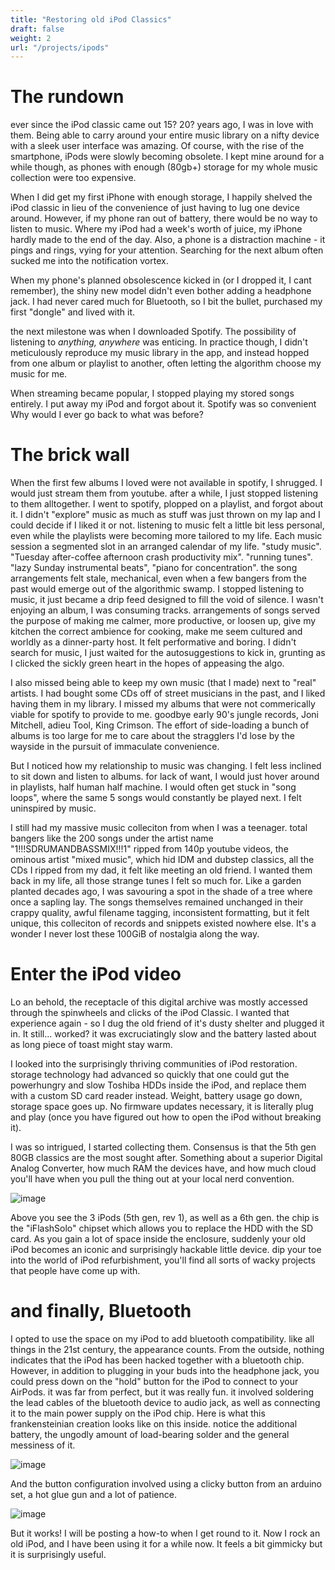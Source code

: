 ```yaml
---
title: "Restoring old iPod Classics"
draft: false
weight: 2
url: "/projects/ipods"
---
```


# The rundown

ever since the iPod classic came out 15? 20? years ago, I was in love with them.
Being able to carry around your entire music library on a nifty device with a
sleek user interface was amazing. Of course, with the rise of the smartphone,
iPods were slowly becoming obsolete. I kept mine around for a while though, as
phones with enough (80gb+) storage for my whole music collection were too
expensive.

When I did get my first iPhone with enough storage, I happily shelved the iPod
classic in lieu of the convenience of just having to lug one device around.
However, if my phone ran out of battery, there would be no way to listen to
music. Where my iPod had a week's worth of juice, my iPhone hardly made to
the end of the day. Also, a phone is a distraction machine - it pings and rings,
vying for your attention. Searching for the next album often sucked me into the
notification vortex.

When my phone's planned obsolescence kicked in (or I dropped it, I cant
remember), the shiny new model didn't even bother adding a headphone jack. I had
never cared much for Bluetooth, so I bit the bullet, purchased my first
"dongle" and lived with it.

the next milestone was when I downloaded Spotify. The possibility of listening
to _anything, anywhere_ was enticing. In practice though, I didn't meticulously
reproduce my music library in the app, and instead hopped from one album or
playlist to another, often letting the algorithm choose my music for me.

<!-- I talked to a few friends about this phenomenon, and the term "algorythm-core" -->
<!-- popped up. -->

<!-- - algo-core is a type of music that you believe you have ventured into sounds of -->
<!--   obscurity, but this is a learned obscurity, and everyone is following a -->
<!--   similar obscure past -->
<!--   - the youtube algo used to be amazing for finding music. it changed, and -->
<!--     people felt that. -->
<!-- - Spotify's level of operation is Albums, not songs. -->

When streaming became popular, I stopped playing my stored songs entirely. I put
away my iPod and forgot about it. Spotify was so convenient Why would I ever go
back to what was before?

# The brick wall

When the first few albums I loved were not available in spotify, I shrugged. I
would just stream them from youtube. after a while, I just stopped listening to
them alltogether. I went to spotify, plopped on a playlist, and forgot about it.
I didn't "explore" music as much as stuff was just thrown on my lap and I could
decide if I liked it or not. listening to music felt a little bit less personal,
even while the playlists were becoming more tailored to my life. Each music
session a segmented slot in an arranged calendar of my life. "study music". "Tuesday
after-coffee afternoon crash productivity mix". "running tunes". "lazy Sunday
instrumental beats", "piano for concentration". the song arrangements felt stale, mechanical, even when a few bangers
from the past would emerge out of the algorithmic swamp. I stopped listening to
music, it just became a drip feed designed to fill the void of silence. I wasn't
enjoying an album, I was consuming tracks. arrangements of songs served the
purpose of making me calmer, more productive, or loosen up, give my kitchen the
correct ambience for cooking, make me seem cultured and worldly as a
dinner-party host. It felt performative and boring. I didn't search for music, I just
waited for the autosuggestions to kick in, grunting as I clicked the sickly
green heart in the hopes of appeasing the algo.

I also missed being able to keep my own music (that I made) next to "real"
artists. I had bought some CDs off of street musicians in the past, and I liked
having them in my library. I missed my albums that were not commerically viable for spotify to
provide to me. goodbye early 90's jungle records, Joni Mitchell, adieu
Tool, King Crimson. The effort of side-loading a bunch of albums is too large for
me to care about the stragglers I'd lose by the wayside in the pursuit of
immaculate convenience.

But I noticed how my relationship to music was changing. I felt less inclined to
sit down and listen to albums. for lack of want, I would just hover around in
playlists, half human half machine. I would often get stuck in "song loops",
where the same 5 songs would constantly be played next. I felt uninspired by
music.

I still had my massive music colleciton from when I was a teenager. total
bangers like the 200 songs under the artist name "1!!!SDRUMANDBASSMIX!!!1"
ripped from 140p youtube videos, the ominous artist "mixed music", which hid IDM
and dubstep classics, all the CDs I ripped from my dad, it felt like meeting an
old friend. I wanted them back in my life, all those strange tunes I felt so
much for. Like a garden planted decades ago, I was savouring a spot in the shade
of a tree where once a sapling lay. The songs themselves remained unchanged in
their crappy quality, awful filename tagging, inconsistent formatting, but it
felt unique, this colleciton of records and snippets existed nowhere else. It's
a wonder I never lost these 100GiB of nostalgia along the way.

# Enter the iPod video

Lo an behold, the receptacle of this digital archive was mostly accessed through
the spinwheels and clicks of the iPod Classic. I wanted that experience again -
so I dug the old friend of it's dusty shelter and plugged it in. It still...
worked? it was excruciatingly slow and the battery lasted about as long piece of
toast might stay warm.

I looked into the surprisingly thriving communities of iPod restoration. storage
technology had advanced so quickly that one could gut the powerhungry and slow
Toshiba HDDs inside the iPod, and replace them with a custom SD card reader
instead. Weight, battery usage go down, storage space goes up. No firmware
updates necessary, it is literally plug and play (once you have figured out how
to open the iPod without breaking it).

I was so intrigued, I started collecting them. Consensus is that the 5th gen
80GB classics are the most sought after. Something about a superior Digital
Analog Converter, how much RAM the devices have, and how much cloud you'll have
when you pull the thing out at your local nerd convention.

![image](/images/ipods_all.jpg)

Above you see the 3 iPods (5th gen, rev 1), as well as a 6th gen. the chip is
the "iFlashSolo" chipset which allows you to replace the HDD with the SD card.
As you gain a lot of space inside the enclosure, suddenly your old iPod becomes an
iconic and surprisingly hackable little device. dip your toe into the world of iPod refurbishment, you'll find all
sorts of wacky projects that people have come up with.

# and finally, Bluetooth

I opted to use the space on my iPod to add bluetooth compatibility. like all things in the 21st century, the appearance counts. From the outside,
nothing indicates that the iPod has been hacked together with a bluetooth chip.
However, in addition to plugging in your buds into the headphone jack, you could press down on the "hold" button for the iPod to
connect to your AirPods. it was far from perfect, but it was really fun. it
involved soldering the lead cables of the bluetooth device to audio jack, as
well as connecting it to the main power supply on the iPod chip. Here is what
this frankensteinian creation looks like on this inside. notice the additional
battery, the ungodly amount of load-bearing solder and the general messiness of
it.

![image](/images/bluepod_open.jpg)

And the button configuration involved using a clicky button from an arduino set,
a hot glue gun and a lot of patience.

![image](/images/bluepod_closeup.jpg)

But it works! I will be posting a how-to when I get round to it. Now I rock an
old iPod, and I have been using it for a while now. It feels a bit gimmicky but
it is surprisingly useful.

